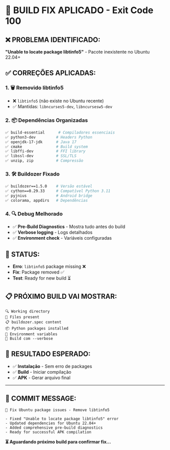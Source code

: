 # 🔧 BUILD FIX APLICADO - Exit Code 100

## ❌ **PROBLEMA IDENTIFICADO:**
**"Unable to locate package libtinfo5"** - Pacote inexistente no Ubuntu 22.04+

## ✅ **CORREÇÕES APLICADAS:**

### **1. 🗑️ Removido libtinfo5**
- ❌ `libtinfo5` (não existe no Ubuntu recente)
- ✅ Mantidas: `libncurses5-dev`, `libncursesw5-dev`

### **2. 📦 Dependências Organizadas**
```bash
✅ build-essential      # Compiladores essenciais
✅ python3-dev         # Headers Python
✅ openjdk-17-jdk      # Java 17
✅ cmake               # Build system
✅ libffi-dev          # FFI library
✅ libssl-dev          # SSL/TLS
✅ unzip, zip          # Compressão
```

### **3. 🛠️ Buildozer Fixado**
```bash
✅ buildozer==1.5.0    # Versão estável
✅ cython==0.29.33     # Compatível Python 3.11
✅ pyjnius             # Android bridge
✅ colorama, appdirs   # Dependências
```

### **4. 🔍 Debug Melhorado**
- ✅ **Pre-Build Diagnostics** - Mostra tudo antes do build
- ✅ **Verbose logging** - Logs detalhados
- ✅ **Environment check** - Variáveis configuradas

## 🚀 **STATUS:**
- **Erro**: `libtinfo5` package missing ❌
- **Fix**: Package removed ✅  
- **Test**: Ready for new build ⏳

## 📋 **PRÓXIMO BUILD VAI MOSTRAR:**
```
🔍 Working directory
📁 Files present  
📋 buildozer.spec content
📦 Python packages installed
🔧 Environment variables
🚀 Build com --verbose
```

## 🎯 **RESULTADO ESPERADO:**
- ✅ **Instalação** - Sem erro de packages
- ✅ **Build** - Iniciar compilação
- ✅ **APK** - Gerar arquivo final

---

## 🔄 **COMMIT MESSAGE:**
```
🔧 Fix Ubuntu package issues - Remove libtinfo5

- Fixed "Unable to locate package libtinfo5" error
- Updated dependencies for Ubuntu 22.04+
- Added comprehensive pre-build diagnostics
- Ready for successful APK compilation
```

**⏳ Aguardando próximo build para confirmar fix...**
